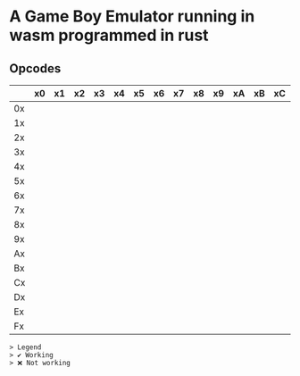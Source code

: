 # A Game Boy Emulator running in wasm programmed in rust

## Opcodes

|    | x0 | x1 | x2 | x3 | x4 | x5 | x6 | x7 | x8 | x9 | xA | xB | xC | xD | xE | xF |
|----|----|----|----|----|----|----|----|----|----|----|----|----|----|----|----|----|
| 0x |    |    |    |    |    |    |    |    |    |    |    |    |    |    |    |    |
| 1x |    |    |    |    |    |    |    |    |    |    |    |    |    |    |    |    |
| 2x |    |    |    |    |    |    |    |    |    |    |    |    |    |    |    |    |
| 3x |    |    |    |    |    |    |    |    |    |    |    |    |    |    |    |    |
| 4x |    |    |    |    |    |    |    |    |    |    |    |    |    |    |    |    |
| 5x |    |    |    |    |    |    |    |    |    |    |    |    |    |    |    |    |
| 6x |    |    |    |    |    |    |    |    |    |    |    |    |    |    |    |    |
| 7x |    |    |    |    |    |    |    |    |    |    |    |    |    |    |    |    |
| 8x |    |    |    |    |    |    |    |    |    |    |    |    |    |    |    |    |
| 9x |    |    |    |    |    |    |    |    |    |    |    |    |    |    |    |    |
| Ax |    |    |    |    |    |    |    |    |    |    |    |    |    |    |    |    |
| Bx |    |    |    |    |    |    |    |    |    |    |    |    |    |    |    |    |
| Cx |    |    |    |    |    |    |    |    |    |    |    |    |    |    |    |    |
| Dx |    |    |    |    |    |    |    |    |    |    |    |    |    |    |    |    |
| Ex |    |    |    |    |    |    |    |    |    |    |    |    |    |    |    |    |
| Fx |    |    |    |    |    |    |    |    |    |    |    |    |    |    |    |    |

    > Legend
    > ✔️ Working
    > ❌ Not working